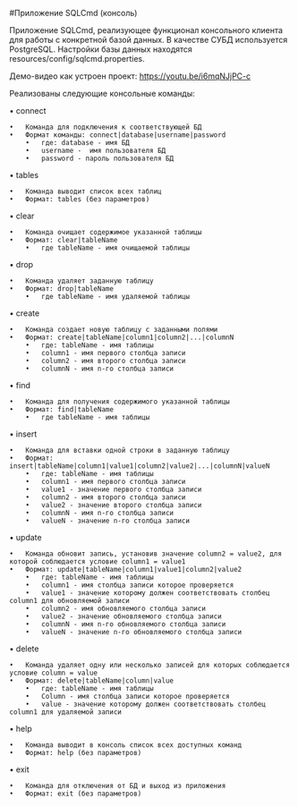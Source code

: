#Приложение SQLCmd (консоль)


Приложение SQLCmd, реализующее функционал консольного клиента для работы с конкретной базой данных.
В качестве СУБД используется PostgreSQL. Настройки базы данных находятся resources/config/sqlcmd.properties.

Демо-видео как устроен проект:  https://youtu.be/i6mqNJjPC-c

Реализованы следующие консольные команды:

•	сonnect     

    •	Команда для подключения к соответствующей БД
    •	Формат команды: connect|database|username|password
        •	где: database - имя БД     
        •	username -  имя пользователя БД    
        •	password - пароль пользователя БД    
        
•	tables

    •	Команда выводит список всех таблиц     
    •	Формат: tables (без параметров)
        
•	clear

    •	Команда очищает содержимое указанной таблицы    
    •	Формат: clear|tableName
        •	где tableName - имя очищаемой таблицы
        
•	drop

    •	Команда удаляет заданную таблицу    
    •	Формат: drop|tableName    
        •	где tableName - имя удаляемой таблицы
        
•	create

    •	Команда создает новую таблицу с заданными полями
    •	Формат: create|tableName|column1|column2|...|columnN 
        •	где: tableName - имя таблицы
        •	column1 - имя первого столбца записи 
        •	column2 - имя второго столбца записи 
        •	columnN - имя n-го столбца записи 
        
•	find 

    •	Команда для получения содержимого указанной таблицы
    •	Формат: find|tableName
        •	где tableName - имя таблицы
        
•	insert

    •	Команда для вставки одной строки в заданную таблицу
    •	Формат: insert|tableName|column1|value1|column2|value2|...|columnN|valueN
        •	где: tableName - имя таблицы
        •	column1 - имя первого столбца записи 
        •	value1 - значение первого столбца записи 
        •	column2 - имя второго столбца записи 
        •	value2 - значение второго столбца записи 
        •	columnN - имя n-го столбца записи 
        •	valueN - значение n-го столбца записи 
        
•	update

    •	Команда обновит запись, установив значение column2 = value2, для которой соблюдается условие column1 = value1 
    •	Формат: update|tableName|column1|value1|column2|value2
        •	где: tableName - имя таблицы
        •	column1 - имя столбца записи которое проверяется
        •	value1 - значение которому должен соответствовать столбец column1 для обновляемой записи
        •	column2 - имя обновляемого столбца записи 
        •	value2 - значение обновляемого столбца записи 
        •	columnN - имя n-го обновляемого столбца записи 
        •	valueN - значение n-го обновляемого столбца записи 
        
•	delete

    •	Команда удаляет одну или несколько записей для которых соблюдается условие column = value
    •	Формат: delete|tableName|column|value
        •	где: tableName - имя таблицы
        •	Column - имя столбца записи которое проверяется
        •	value - значение которому должен соответствовать столбец column1 для удаляемой записи
        
•	help

    •	Команда выводит в консоль список всех доступных команд
    •	Формат: help (без параметров)
    
•	exit

    •	Команда для отключения от БД и выход из приложения
    •	Формат: exit (без параметров)





